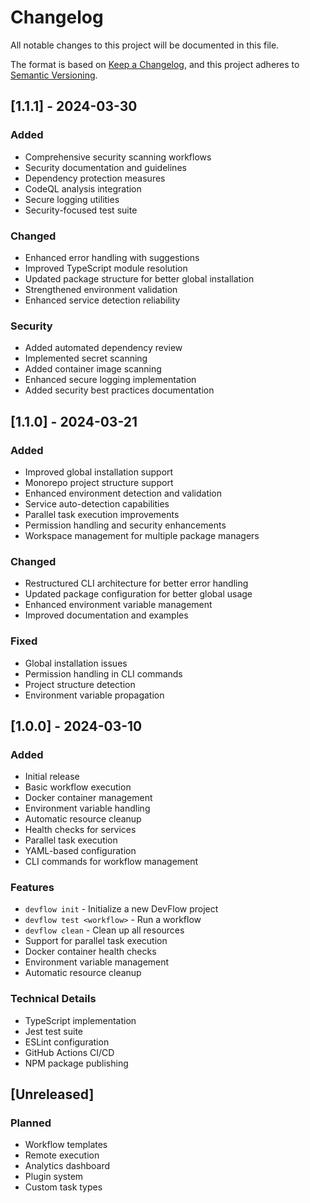# Changelog

All notable changes to this project will be documented in this file.

The format is based on [Keep a Changelog](https://keepachangelog.com/en/1.0.0/),
and this project adheres to [Semantic Versioning](https://semver.org/spec/v2.0.0.html).

## [1.1.1] - 2024-03-30

### Added
- Comprehensive security scanning workflows
- Security documentation and guidelines
- Dependency protection measures
- CodeQL analysis integration
- Secure logging utilities
- Security-focused test suite

### Changed
- Enhanced error handling with suggestions
- Improved TypeScript module resolution
- Updated package structure for better global installation
- Strengthened environment validation
- Enhanced service detection reliability

### Security
- Added automated dependency review
- Implemented secret scanning
- Added container image scanning
- Enhanced secure logging implementation
- Added security best practices documentation

## [1.1.0] - 2024-03-21

### Added
- Improved global installation support
- Monorepo project structure support
- Enhanced environment detection and validation
- Service auto-detection capabilities
- Parallel task execution improvements
- Permission handling and security enhancements
- Workspace management for multiple package managers

### Changed
- Restructured CLI architecture for better error handling
- Updated package configuration for better global usage
- Enhanced environment variable management
- Improved documentation and examples

### Fixed
- Global installation issues
- Permission handling in CLI commands
- Project structure detection
- Environment variable propagation

## [1.0.0] - 2024-03-10

### Added
- Initial release
- Basic workflow execution
- Docker container management
- Environment variable handling
- Automatic resource cleanup
- Health checks for services
- Parallel task execution
- YAML-based configuration
- CLI commands for workflow management

### Features
- `devflow init` - Initialize a new DevFlow project
- `devflow test <workflow>` - Run a workflow
- `devflow clean` - Clean up all resources
- Support for parallel task execution
- Docker container health checks
- Environment variable management
- Automatic resource cleanup

### Technical Details
- TypeScript implementation
- Jest test suite
- ESLint configuration
- GitHub Actions CI/CD
- NPM package publishing

## [Unreleased]

### Planned
- Workflow templates
- Remote execution
- Analytics dashboard
- Plugin system
- Custom task types 